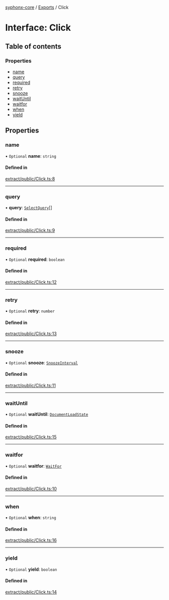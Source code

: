 [syphonx-core](../README.md) / [Exports](../modules.md) / Click

# Interface: Click

## Table of contents

### Properties

- [name](Click.md#name)
- [query](Click.md#query)
- [required](Click.md#required)
- [retry](Click.md#retry)
- [snooze](Click.md#snooze)
- [waitUntil](Click.md#waituntil)
- [waitfor](Click.md#waitfor)
- [when](Click.md#when)
- [yield](Click.md#yield)

## Properties

### name

• `Optional` **name**: `string`

#### Defined in

[extract/public/Click.ts:8](https://github.com/dtempx/syphonx-core/blob/09d2037/extract/public/Click.ts#L8)

___

### query

• **query**: [`SelectQuery`](../modules.md#selectquery)[]

#### Defined in

[extract/public/Click.ts:9](https://github.com/dtempx/syphonx-core/blob/09d2037/extract/public/Click.ts#L9)

___

### required

• `Optional` **required**: `boolean`

#### Defined in

[extract/public/Click.ts:12](https://github.com/dtempx/syphonx-core/blob/09d2037/extract/public/Click.ts#L12)

___

### retry

• `Optional` **retry**: `number`

#### Defined in

[extract/public/Click.ts:13](https://github.com/dtempx/syphonx-core/blob/09d2037/extract/public/Click.ts#L13)

___

### snooze

• `Optional` **snooze**: [`SnoozeInterval`](../modules.md#snoozeinterval)

#### Defined in

[extract/public/Click.ts:11](https://github.com/dtempx/syphonx-core/blob/09d2037/extract/public/Click.ts#L11)

___

### waitUntil

• `Optional` **waitUntil**: [`DocumentLoadState`](../modules.md#documentloadstate)

#### Defined in

[extract/public/Click.ts:15](https://github.com/dtempx/syphonx-core/blob/09d2037/extract/public/Click.ts#L15)

___

### waitfor

• `Optional` **waitfor**: [`WaitFor`](WaitFor.md)

#### Defined in

[extract/public/Click.ts:10](https://github.com/dtempx/syphonx-core/blob/09d2037/extract/public/Click.ts#L10)

___

### when

• `Optional` **when**: `string`

#### Defined in

[extract/public/Click.ts:16](https://github.com/dtempx/syphonx-core/blob/09d2037/extract/public/Click.ts#L16)

___

### yield

• `Optional` **yield**: `boolean`

#### Defined in

[extract/public/Click.ts:14](https://github.com/dtempx/syphonx-core/blob/09d2037/extract/public/Click.ts#L14)
